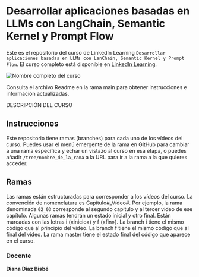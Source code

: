 # Desarrollar aplicaciones basadas en LLMs con LangChain, Semantic Kernel y Prompt Flow

Este es el repositorio del curso de LinkedIn Learning `Desarrollar aplicaciones basadas en LLMs con LanChain, Semantic Kernel y Prompt Flow`. El curso completo está disponible en [LinkedIn Learning][lil-course-url].

![Nombre completo del curso][lil-thumbnail-url] 

Consulta el archivo Readme en la rama main para obtener instrucciones e información actualizadas.

DESCRIPCIÓN DEL CURSO

## Instrucciones

Este repositorio tiene ramas (branches) para cada uno de los vídeos del curso. Puedes usar el menú emergente de la rama en GitHub para cambiar a una rama específica y echar un vistazo al curso en esa etapa, o puedes añadir `/tree/nombre_de_la_rama` a la URL para ir a la rama a la que quieres acceder.

## Ramas

Las ramas están estructuradas para corresponder a los vídeos del curso. La convención de nomenclatura es Capítulo#_Vídeo#. Por ejemplo, la rama denominada `02_03` corresponde al segundo capítulo y al tercer vídeo de ese capítulo. Algunas ramas tendrán un estado inicial y otro final. Están marcadas con las letras i («inicio») y f («fin»). La branch i tiene el mismo código que al principio del vídeo. La branch f tiene el mismo código que al final del vídeo. La rama master tiene el estado final del código que aparece en el curso.

### Docente

**Diana Díaz Bisbé**

[0]: # (Replace these placeholder URLs with actual course URLs)
[lil-course-url]: https://www.linkedin.com/learning/desarrollar-aplicaciones-basadas-en-llms-con-lanchain-semantic-kernel-y-prompt-flow/
[lil-thumbnail-url]: https://media.licdn.com/dms/image/D4E0DAQHqswE0uog2bQ/learning-public-crop_675_1200/0/1717144028040?e=2147483647&v=beta&t=6BVJEuEnwSOz0Kou7N0QrIZQ8KG-Or18otU9oa1hCbs

[1]: # (End of ES-Instruction ###############################################################################################)
